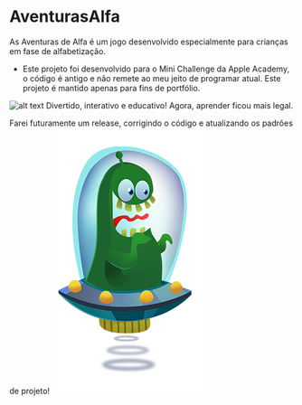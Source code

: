 # AventurasAlfa
As Aventuras de Alfa é um jogo desenvolvido especialmente para crianças em fase de alfabetização.

* Este projeto foi desenvolvido para o Mini Challenge da Apple Academy, o código é antigo e não remete ao meu jeito de programar atual. Este projeto é mantido apenas para fins de portfólio.


![alt text](https://scontent-gru2-1.xx.fbcdn.net/v/t31.0-8/11705421_1600906146844164_5253588461517145088_o.jpg?_nc_cat=106&_nc_ht=scontent-gru2-1.xx&oh=1f82c1fc24bc9082231273ca1524a723&oe=5D265E12)
Divertido, interativo e educativo!
Agora, aprender ficou mais legal.


Farei futuramente um release, corrigindo o código e atualizando os padrões de projeto!
![alt text](https://github.com/leodegeus7/AventurasAlfa/blob/master/Rock%20Box/Rock%20Box/Personagem_feliz_1.png?raw=true)

